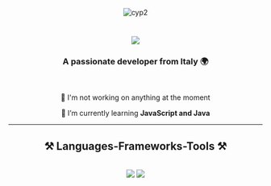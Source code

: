 <div align="center">
    
![cyp2](https://github.com/GAB3645/GAB3645/assets/93534579/1bbb67d2-ac96-4dfe-89bf-71137b575154)

 </div>

<h1 align="center">
    <img src="https://readme-typing-svg.herokuapp.com/?font=Righteous&size=35&center=true&vCenter=true&width=500&height=70&duration=2000&lines=Hi+There!+👋;+I'm+Gab!;" />
</h1>

<h3 align="center">A passionate developer from Italy 🌍</h3>

<br/>

<div align="center">
 
🔭 I'm not working on anything at the moment 

🌱 I’m currently learning **JavaScript and Java**


 </div>
 



 

</div>

 <hr/>
 
<h2 align="center">⚒️ Languages-Frameworks-Tools ⚒️</h2>
<br/>
<div align="center">
    <img src="https://skillicons.dev/icons?i=,discordjs,java,js,html,css,bootstrap,git,py,arduino,c,cs,cpp"/>
    <img src="https://skillicons.dev/icons?i=windows,discord,vscode,github,html,linux,powershell,"
</div>
